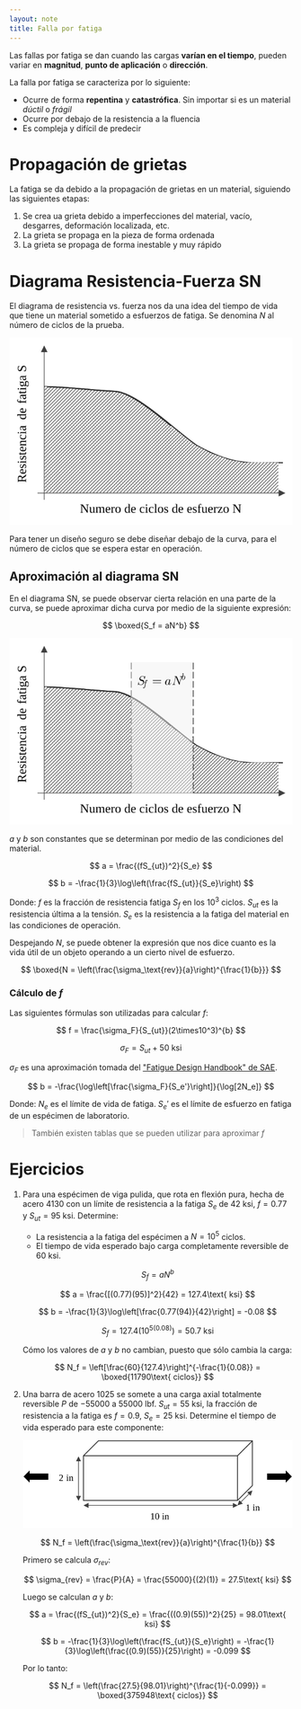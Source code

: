 ```yaml
---
layout: note
title: Falla por fatiga
---
```


Las fallas por fatiga se dan cuando las cargas **varían en el tiempo**, pueden variar en **magnitud**, **punto de aplicación** o **dirección**.

La falla por fatiga se caracteriza por lo siguiente:
* Ocurre de forma **repentina** y **catastrófica**. Sin importar si es un material *dúctil* o *frágil*
* Ocurre por debajo de la resistencia a la fluencia
* Es compleja y difícil de predecir

# Propagación de grietas
La fatiga se da debido a la propagación de grietas en un material, siguiendo las siguientes etapas:

1. Se crea ua grieta debido a imperfecciones del material, vacío, desgarres, deformación localizada, etc.
2. La grieta se propaga en la pieza de forma ordenada
3. La grieta se propaga de forma inestable y muy rápido

# Diagrama Resistencia-Fuerza SN
El diagrama de resistencia vs. fuerza nos da una idea del tiempo de vida que tiene un material sometido a esfuerzos de fatiga. Se denomina $N$ al número de ciclos de la prueba.

![Diagrama SN](../../img/diagrama-sn.svg)

Para tener un diseño seguro se debe diseñar debajo de la curva, para el número de ciclos que se espera estar en operación.

## Aproximación al diagrama SN
En el diagrama SN, se puede observar cierta relación en una parte de la curva, se puede aproximar dicha curva por medio de la siguiente expresión:

$$
\boxed{S_f = aN^b}
$$

![Diagrama SN y zona de aproximación](../../img/diagrama-sn-aproximacion.svg)

$a$ y $b$ son constantes que se determinan por medio de las condiciones del material.

$$
a = \frac{(fS_{ut})^2}{S_e}
$$

$$
b = -\frac{1}{3}\log\left(\frac{fS_{ut}}{S_e}\right)
$$

Donde:
$f$ es la fracción de resistencia fatiga $S_f$ en los $10^3$ ciclos.
$S_{ut}$ es la resistencia última a la tensión.
$S_{e}$ es la resistencia a la fatiga del material en las condiciones de operación.

Despejando $N$, se puede obtener la expresión que nos dice cuanto es la vida útil de un objeto operando a un cierto nivel de esfuerzo.

$$
\boxed{N = \left(\frac{\sigma_\text{rev}}{a}\right)^{\frac{1}{b}}}
$$

### Cálculo de $f$
Las siguientes fórmulas son utilizadas para calcular $f$:

$$
f = \frac{\sigma_F}{S_{ut}}(2\times10^3)^{b}
$$

$$
\sigma_F = S_{ut} + 50 \text{ ksi}
$$

$\sigma_F$ es una aproximación tomada del ["Fatigue Design Handbook" de SAE](https://www.sae.org/publications/books/content/ae-22/).

$$
b = -\frac{\log\left[\frac{\sigma_F}{S_e'}\right]}{\log[2N_e]}
$$

Donde:
$N_e$ es el límite de vida de fatiga.
$S_e'$ es el límite de esfuerzo en fatiga de un espécimen de laboratorio.

> También existen tablas que se pueden utilizar para aproximar $f$

# Ejercicios
1. Para una espécimen de viga pulida, que rota en flexión pura, hecha de acero 4130 con un límite de resistencia a la fatiga $S_e$ de $42\text{ ksi}$, $f = 0.77$ y $S_{ut} = 95\text{ ksi}$. Determine:
    * La resistencia a la fatiga del espécimen a $N = 10^{5}$ ciclos.
    * El tiempo de vida esperado bajo carga completamente reversible de $60\text{ ksi}$.

    $$
    S_f = aN^{b}
    $$

    $$
    a = \frac{[(0.77)(95)]^2}{42} = 127.4\text{ ksi}
    $$

    $$
    b = -\frac{1}{3}\log\left[\frac{0.77(94)}{42}\right] = -0.08
    $$

    $$
    S_f = 127.4(10^{5(0.08)}) = 50.7\text{ ksi}
    $$

    Cómo los valores de $a$ y $b$ no cambian, puesto que sólo cambia la carga:

    $$
    N_f = \left[\frac{60}{127.4}\right]^{-\frac{1}{0.08}} = \boxed{11790\text{ ciclos}}
    $$

2. Una barra de acero 1025 se somete a una carga axial totalmente reversible $P$ de $-55000$ a $55000\text{ lbf}$. $S_{ut} = 55\text{ ksi}$, la fracción de resistencia a la fatiga es $f = 0.9$, $S_e = 25\text{ ksi}$. Determine el tiempo de vida esperado para este componente:

    ![barra rectangular con carga de fatiga](../../img/ejercicio-fatiga-2.svg)
    
    $$
    N_f = \left(\frac{\sigma_\text{rev}}{a}\right)^{\frac{1}{b}}
    $$
    
    Primero se calcula $\sigma_{rev}$:
    
    $$
    \sigma_{rev} = \frac{P}{A} = \frac{55000}{(2)(1)} = 27.5\text{ ksi}
    $$
    
    Luego se calculan $a$ y $b$:
    
    $$
    a = \frac{(fS_{ut})^2}{S_e} = \frac{((0.9)(55))^2}{25} = 98.01\text{ ksi}
    $$

    $$
    b = -\frac{1}{3}\log\left(\frac{fS_{ut}}{S_e}\right) = -\frac{1}{3}\log\left(\frac{(0.9)(55)}{25}\right) = -0.099
    $$
    
    Por lo tanto:
    
    $$
    N_f = \left(\frac{27.5}{98.01}\right)^{\frac{1}{-0.099}} = \boxed{375948\text{ ciclos}}
    $$
